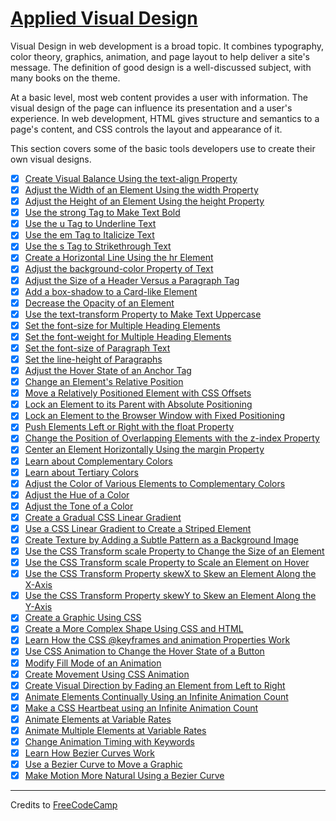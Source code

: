 # [Applied Visual Design](https://learn.freecodecamp.org/responsive-web-design/applied-visual-design/)

Visual Design in web development is a broad topic. It combines typography, color theory, graphics, animation, and page layout to help deliver a site's message. The definition of good design is a well-discussed subject, with many books on the theme.

At a basic level, most web content provides a user with information. The visual design of the page can influence its presentation and a user's experience. In web development, HTML gives structure and semantics to a page's content, and CSS controls the layout and appearance of it.

This section covers some of the basic tools developers use to create their own visual designs.

- [x] [Create Visual Balance Using the text-align Property](01-create-visual-balance-using-the-text-align-property.html)
- [x] [Adjust the Width of an Element Using the width Property](02-adjust-the-width-of-an-element-using-the-width-property.html)
- [x] [Adjust the Height of an Element Using the height Property](03-adjust-the-height-of-an-element-using-the-height-property.html)
- [x] [Use the strong Tag to Make Text Bold](04-use-the-strong-tag-to-make-text-bold.html)
- [x] [Use the u Tag to Underline Text](05-use-the-u-tag-to-underline-text.html)
- [x] [Use the em Tag to Italicize Text](06-use-the-em-tag-to-italicize-text.html)
- [x] [Use the s Tag to Strikethrough Text](07-use-the-s-tag-to-strikethrough-text.html)
- [x] [Create a Horizontal Line Using the hr Element](08-create-a-horizontal-line-using-the-hr-element.html)
- [x] [Adjust the background-color Property of Text](09-adjust-the-background-color-property-of-text.html)
- [x] [Adjust the Size of a Header Versus a Paragraph Tag](10-adjust-the-size-of-a-header-versus-a-paragraph-tag.html)
- [x] [Add a box-shadow to a Card-like Element](11-add-a-box-shadow-to-a-card-like-element.html)
- [x] [Decrease the Opacity of an Element](12-decrease-the-opacity-of-an-element.html)
- [x] [Use the text-transform Property to Make Text Uppercase](13-use-the-text-transform-property-to-make-text-uppercase.html)
- [x] [Set the font-size for Multiple Heading Elements](14-set-the-font-size-for-multiple-heading-elements.html)
- [x] [Set the font-weight for Multiple Heading Elements](15-set-the-font-weight-for-multiple-heading-elements.html)
- [x] [Set the font-size of Paragraph Text](16-set-the-font-size-of-paragraph-text.html)
- [x] [Set the line-height of Paragraphs](17-set-the-line-height-of-paragraphs.html)
- [x] [Adjust the Hover State of an Anchor Tag](18-adjust-the-hover-state-of-an-anchor-tag.html)
- [x] [Change an Element's Relative Position](19-change-an-elements-relative-position.html)
- [x] [Move a Relatively Positioned Element with CSS Offsets](20-move-a-relatively-positioned-element-with-css-offsets.html)
- [x] [Lock an Element to its Parent with Absolute Positioning](21-lock-an-element-to-its-parent-with-absolute-positioning.html)
- [x] [Lock an Element to the Browser Window with Fixed Positioning](22-lock-an-element-to-the-browser-window-with-fixed-positioning.html)
- [x] [Push Elements Left or Right with the float Property](23-push-elements-left-or-right-with-the-float-property.html)
- [x] [Change the Position of Overlapping Elements with the z-index Property](24-change-the-position-of-overlapping-elements-with-the-z-index-property.html)
- [x] [Center an Element Horizontally Using the margin Property](25-center-an-element-horizontally-using-the-margin-property.html)
- [x] [Learn about Complementary Colors](26-learn-about-complementary-colors.html)
- [x] [Learn about Tertiary Colors](27-learn-about-tertiary-colors.html)
- [x] [Adjust the Color of Various Elements to Complementary Colors](28-adjust-the-color-of-various-elements-to-complementary-colors.html)
- [x] [Adjust the Hue of a Color](29-adjust-the-hue-of-a-color.html)
- [x] [Adjust the Tone of a Color](30-adjust-the-tone-of-a-color.html)
- [x] [Create a Gradual CSS Linear Gradient](31-create-a-gradual-css-linear-gradient.html)
- [x] [Use a CSS Linear Gradient to Create a Striped Element](32-use-a-css-linear-gradient-to-create-a-striped-element.html)
- [x] [Create Texture by Adding a Subtle Pattern as a Background Image](33-create-texture-by-adding-a-subtle-pattern-as-a-background-image.css)
- [x] [Use the CSS Transform scale Property to Change the Size of an Element](34-use-the-css-transform-scale-property-to-change-the-size-of-an-element.html)
- [x] [Use the CSS Transform scale Property to Scale an Element on Hover](35-use-the-css-transform-scale-property-to-scale-an-element-on-hover.html)
- [x] [Use the CSS Transform Property skewX to Skew an Element Along the X-Axis](36-use-the-css-transform-property-skewx-to-skew-an-element-along-the-x-axis.html)
- [x] [Use the CSS Transform Property skewY to Skew an Element Along the Y-Axis](37-use-the-css-transform-property-skewy-to-skew-an-element-along-the-y-axis.html)
- [x] [Create a Graphic Using CSS](38-create-a-graphic-using-css.html)
- [x] [Create a More Complex Shape Using CSS and HTML](39-create-a-more-complex-shape-using-css-and-html.html)
- [x] [Learn How the CSS @keyframes and animation Properties Work](40-learn-how-the-css-keyframes-and-animation-properties-work.html)
- [x] [Use CSS Animation to Change the Hover State of a Button](41-use-css-animation-to-change-the-hover-state-of-a-button.html)
- [x] [Modify Fill Mode of an Animation](42-modify-fill-mode-of-an-animation.html)
- [x] [Create Movement Using CSS Animation](43-create-movement-using-css-animation.html)
- [x] [Create Visual Direction by Fading an Element from Left to Right](44-create-visual-direction-by-fading-an-element-from-left-to-right.html)
- [x] [Animate Elements Continually Using an Infinite Animation Count](45-animate-elements-continually-using-an-infinite-animation-count.html)
- [x] [Make a CSS Heartbeat using an Infinite Animation Count](46-make-a-css-heartbeat-using-an-infinite-animation-count.html)
- [x] [Animate Elements at Variable Rates](47-animate-elements-at-variable-rates.html)
- [x] [Animate Multiple Elements at Variable Rates](48-animate-multiple-elements-at-variable-rates.html)
- [x] [Change Animation Timing with Keywords](49-change-animation-timing-with-keywords.html)
- [x] [Learn How Bezier Curves Work](50-learn-how-bezier-curves-work.html)
- [x] [Use a Bezier Curve to Move a Graphic](51-use-a-bezier-curve-to-move-a-graphic.html)
- [x] [Make Motion More Natural Using a Bezier Curve](52-make-motion-more-natural-using-a-bezier-curve.html)

---

Credits to [FreeCodeCamp](https://www.freecodecamp.org/)
